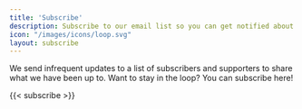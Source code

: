 ```yaml
---
title: 'Subscribe'
description: Subscribe to our email list so you can get notified about our latest updates.
icon: "/images/icons/loop.svg"
layout: subscribe
---
```


We send infrequent updates to a list of subscribers and supporters to share what we have been up to. Want to stay in the loop? You can subscribe here! 

{{< subscribe >}}
